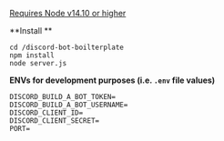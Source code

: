 [Requires Node v14.10 or higher](https://nodejs.org/en/)

**Install **
```shell
cd /discord-bot-boilterplate
npm install
node server.js
```
   
**ENVs for development purposes (i.e. `.env` file values)**
```
DISCORD_BUILD_A_BOT_TOKEN=
DISCORD_BUILD_A_BOT_USERNAME=
DISCORD_CLIENT_ID=
DISCORD_CLIENT_SECRET=
PORT=
```
